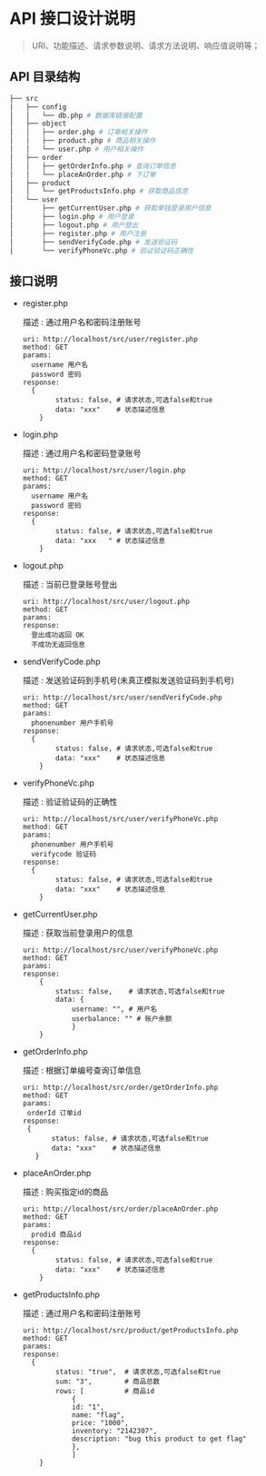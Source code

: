 # API 接口设计说明

> URI、功能描述、请求参数说明、请求方法说明、响应值说明等；

## API 目录结构

```bash
├── src
│   ├── config
│   │   └── db.php # 数据库链接配置
│   ├── object
│   │   ├── order.php # 订单相关操作
│   │   ├── product.php # 商品相关操作
│   │   └── user.php # 用户相关操作
│   ├── order
│   │   ├── getOrderInfo.php # 查询订单信息
│   │   └── placeAnOrder.php # 下订单
│   ├── product
│   │   └── getProductsInfo.php # 获取商品信息
│   └── user
│       ├── getCurrentUser.php # 获取单钱登录用户信息
│       ├── login.php # 用户登录
│       ├── logout.php # 用户登出
│       ├── register.php # 用户注册 
│       ├── sendVerifyCode.php # 发送验证码
│       └── verifyPhoneVc.php # 验证验证码正确性
```

## 接口说明

- register.php 

  描述 : 通过用户名和密码注册账号

  ```
  uri: http://localhost/src/user/register.php
  method: GET
  params:
  	username 用户名
  	password 密码
  response:
  	{
          status: false, # 请求状态,可选false和true
          data: "xxx"    # 状态描述信息
      }
  ```
- login.php 

  描述 : 通过用户名和密码登录账号

  ```
  uri: http://localhost/src/user/login.php
  method: GET
  params:
  	username 用户名
  	password 密码
  response:
  	{
          status: false, # 请求状态,可选false和true
          data: "xxx   " # 状态描述信息
      }
  ```

- logout.php 

  描述 :  当前已登录账号登出

  ```
  uri: http://localhost/src/user/logout.php
  method: GET
  params:
  response:
  	登出成功返回 OK
  	不成功无返回信息
  ```

- sendVerifyCode.php 

  描述 : 发送验证码到手机号(未真正模拟发送验证码到手机号)

  ```
  uri: http://localhost/src/user/sendVerifyCode.php
  method: GET
  params:
  	phonenumber 用户手机号
  response:
  	{
          status: false, # 请求状态,可选false和true
          data: "xxx"    # 状态描述信息
      }
  ```
- verifyPhoneVc.php 

  描述 : 验证验证码的正确性

  ```
  uri: http://localhost/src/user/verifyPhoneVc.php
  method: GET
  params:
  	phonenumber 用户手机号
  	verifycode 验证码
  response:
  	{
          status: false, # 请求状态,可选false和true
          data: "xxx"    # 状态描述信息
      }
  ```

- getCurrentUser.php 

  描述 : 获取当前登录用户的信息

  ```
  uri: http://localhost/src/user/verifyPhoneVc.php
  method: GET
  params:
  response:
      {
          status: false,    # 请求状态,可选false和true
          data: {
              username: "", # 用户名
              userbalance: "" # 账户余额
              }
      }
  ```

- getOrderInfo.php 

  描述 : 根据订单编号查询订单信息

   ```
  uri: http://localhost/src/order/getOrderInfo.php
  method: GET
  params:
  	orderId 订单id
  response:
  	{
          status: false, # 请求状态,可选false和true
          data: "xxx"    # 状态描述信息
      }
   ```

- placeAnOrder.php 

  描述 : 购买指定id的商品

  ```
  uri: http://localhost/src/order/placeAnOrder.php
  method: GET
  params:
  	prodid 商品id
  response:
  	{
          status: false, # 请求状态,可选false和true
          data: "xxx"    # 状态描述信息
      }
  ```

- getProductsInfo.php 

  描述 : 通过用户名和密码注册账号

  ```
  uri: http://localhost/src/product/getProductsInfo.php
  method: GET
  params:
  response:
  	{
          status: "true",  # 请求状态,可选false和true
          sum: "3",        # 商品总数
          rows: [          # 商品id
              {
              id: "1",
              name: "flag",
              price: "1000",
              inventory: "2142307",
              description: "bug this product to get flag"
              },
              ]
      }
  ```
